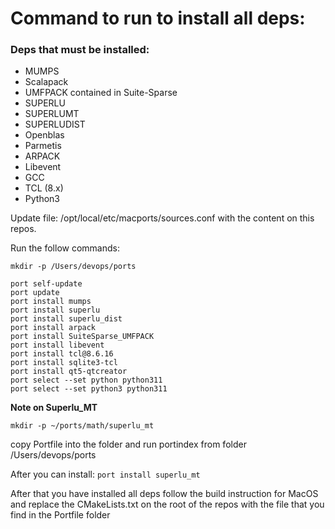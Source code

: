 # Command to run to install all deps:

### Deps that must be installed:


- MUMPS
- Scalapack
- UMFPACK contained in Suite-Sparse 
- SUPERLU
- SUPERLUMT
- SUPERLUDIST
- Openblas
- Parmetis
- ARPACK
- Libevent
- GCC
- TCL (8.x)
- Python3

Update file:  /opt/local/etc/macports/sources.conf with the content on this repos.

Run the follow commands:

```
mkdir -p /Users/devops/ports

port self-update
port update
port install mumps
port install superlu 
port install superlu_dist
port install arpack
port install SuiteSparse_UMFPACK
port install libevent
port install tcl@8.6.16
port install sqlite3-tcl
port install qt5-qtcreator
port select --set python python311
port select --set python3 python311
```
**Note on Superlu_MT**

`mkdir -p ~/ports/math/superlu_mt`

copy Portfile into the folder and run portindex from folder /Users/devops/ports

After you can install: `port install superlu_mt`

After that you have installed all deps follow the build instruction for MacOS
and replace the CMakeLists.txt on the root of the repos with the file that you find in the
Portfile folder
